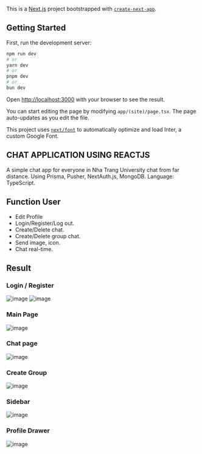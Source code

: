 This is a [Next.js](https://nextjs.org/) project bootstrapped with [`create-next-app`](https://github.com/vercel/next.js/tree/canary/packages/create-next-app).

## Getting Started

First, run the development server:

```bash
npm run dev
# or
yarn dev
# or
pnpm dev
# or
bun dev
```

Open [http://localhost:3000](http://localhost:3000) with your browser to see the result.

You can start editing the page by modifying `app/(site)/page.tsx`. The page auto-updates as you edit the file.

This project uses [`next/font`](https://nextjs.org/docs/basic-features/font-optimization) to automatically optimize and load Inter, a custom Google Font.

## CHAT APPLICATION USING REACTJS
A simple chat app for everyone in Nha Trang University chat from far distance.
Using Prisma, Pusher, NextAuth.js, MongoDB. 
Language: TypeScript.

## Function User
  - Edit Profile
  - Login/Register/Log out.
  - Create/Delete chat.
  - Create/Delete group chat.
  - Send image, icon.
  - Chat real-time.
## Result
### Login / Register
![image](https://github.com/Ducvinh081/react-chat-app-using-nextjs/assets/134723548/44cd4528-f273-459e-93a1-7bfcf90d0f80)
![image](https://github.com/Ducvinh081/react-chat-app-using-nextjs/assets/134723548/36ebfde1-3582-41d5-ae91-2b2cc893e033)

### Main Page
![image](https://github.com/Ducvinh081/react-chat-app-using-nextjs/assets/134723548/873139fa-a24b-4bbb-b3b2-ee7a2faad793)
### Chat page
![image](https://github.com/Ducvinh081/react-chat-app-using-nextjs/assets/134723548/9486ae24-276a-4ad7-92f8-6a78b4c277eb)
### Create Group
![image](https://github.com/Ducvinh081/react-chat-app-using-nextjs/assets/134723548/0df0ad41-ed70-4335-8ad5-d0c8826c8e02)
### Sidebar
![image](https://github.com/Ducvinh081/react-chat-app-using-nextjs/assets/134723548/fee1a340-6e1f-4171-ab43-a372f6e1620d)
### Profile Drawer
![image](https://github.com/Ducvinh081/react-chat-app-using-nextjs/assets/134723548/e420fab0-c132-49d0-b046-eefccd7ae6fb)

